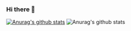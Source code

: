 ### Hi there 👋
[![Anurag's github stats](https://github-readme-stats.vercel.app/api?username=LeeSunBowen)](https://github.com/anuraghazra/github-readme-stats)
![Anurag's github stats](https://github-readme-stats.vercel.app/api?username=LeeSunBowen&show_icons=true)
